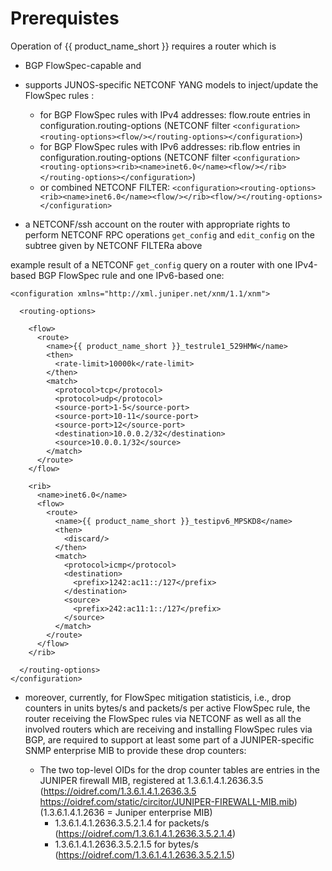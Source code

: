 # Prerequistes

Operation of {{ product_name_short }} requires a router which is 

* BGP FlowSpec-capable and 

* supports JUNOS-specific NETCONF YANG models to inject/update the FlowSpec rules :
 
    + for BGP FlowSpec rules with IPv4 addresses: flow.route entries in configuration.routing-options 
   (NETCONF filter ``<configuration><routing-options><flow/></routing-options></configuration>``)
    + for BGP FlowSpec rules with IPv6 addresses: rib.flow entries in configuration.routing-options 
   (NETCONF filter ``<configuration><routing-options><rib><name>inet6.0</name><flow/></rib></routing-options></configuration>``)
    + or combined NETCONF FILTER: ``<configuration><routing-options><rib><name>inet6.0</name><flow/></rib><flow/></routing-options></configuration>``

* a NETCONF/ssh account on the router with appropriate rights to perform NETCONF RPC operations ``get_config`` and ``edit_config`` on the subtree given by NETCONF FILTERa above

example result of a NETCONF ``get_config`` query on a router with one IPv4-based BGP FlowSpec rule and one IPv6-based one:

<?xml version="1.0" encoding="UTF-8"?><data xmlns="urn:ietf:params:xml:ns:netconf:base:1.0" xmlns:nc="urn:ietf:params:xml:ns:netconf:base:1.0">
    <configuration xmlns="http://xml.juniper.net/xnm/1.1/xnm">

      <routing-options>

        <flow>
          <route>
            <name>{{ product_name_short }}_testrule1_529HMW</name>
            <then>
              <rate-limit>10000k</rate-limit>
            </then>
            <match>
              <protocol>tcp</protocol>
              <protocol>udp</protocol>
              <source-port>1-5</source-port>
              <source-port>10-11</source-port>
              <source-port>12</source-port>
              <destination>10.0.0.2/32</destination>
              <source>10.0.0.1/32</source>
            </match>
          </route>
        </flow>

        <rib>
          <name>inet6.0</name>
          <flow>
            <route>
              <name>{{ product_name_short }}_testipv6_MPSKD8</name>
              <then>
                <discard/>
              </then>
              <match>
                <protocol>icmp</protocol>
                <destination>
                  <prefix>1242:ac11::/127</prefix>
                </destination>
                <source>
                  <prefix>242:ac11:1::/127</prefix>
                </source>
              </match>
            </route>
          </flow>
        </rib>

      </routing-options>
    </configuration>
  </data>

* moreover, currently, for FlowSpec mitigation statisticis, i.e., drop counters in units bytes/s and packets/s per active FlowSpec rule, the router receiving the FlowSpec rules via NETCONF as well as all the involved routers which are receiving and installing FlowSpec rules via BGP, are required to support at least some part of a JUNIPER-specific SNMP enterprise MIB to provide these drop counters:
 
    + The two top-level OIDs for the drop counter tables are entries in the JUNIPER firewall MIB, registered at 1.3.6.1.4.1.2636.3.5 (https://oidref.com/1.3.6.1.4.1.2636.3.5 https://oidref.com/static/circitor/JUNIPER-FIREWALL-MIB.mib) (1.3.6.1.4.1.2636 = Juniper enterprise MIB)
        + 1.3.6.1.4.1.2636.3.5.2.1.4 for packets/s (https://oidref.com/1.3.6.1.4.1.2636.3.5.2.1.4)
        + 1.3.6.1.4.1.2636.3.5.2.1.5 for bytes/s (https://oidref.com/1.3.6.1.4.1.2636.3.5.2.1.5)


 


